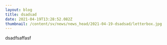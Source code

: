 ```yaml
---
layout: blog
title: dsadsad
date: 2021-04-19T13:28:52.082Z
thumbnail: /content/sv/news/news_head/2021-04-19-dsadsad/letterbox.jpg
---
```

dsadfsaffasf